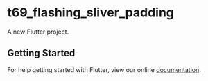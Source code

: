 # t69_flashing_sliver_padding

A new Flutter project.

## Getting Started

For help getting started with Flutter, view our online
[documentation](http://flutter.io/).

